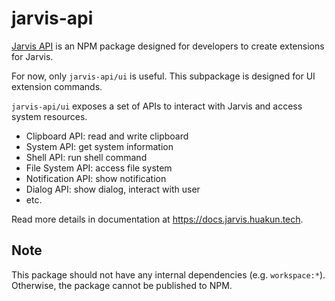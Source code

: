 # jarvis-api

[Jarvis API](https://www.npmjs.com/package/jarvis-api) is an NPM package designed for developers to create extensions for Jarvis.

For now, only `jarvis-api/ui` is useful. This subpackage is designed for UI extension commands.

`jarvis-api/ui` exposes a set of APIs to interact with Jarvis and access system resources.

- Clipboard API: read and write clipboard
- System API: get system information
- Shell API: run shell command
- File System API: access file system
- Notification API: show notification
- Dialog API: show dialog, interact with user
- etc.

Read more details in documentation at https://docs.jarvis.huakun.tech.

## Note

This package should not have any internal dependencies (e.g. `workspace:*`). Otherwise, the package cannot be published to NPM.
